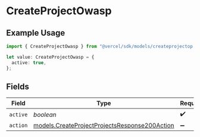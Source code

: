 # CreateProjectOwasp

## Example Usage

```typescript
import { CreateProjectOwasp } from "@vercel/sdk/models/createprojectop.js";

let value: CreateProjectOwasp = {
  active: true,
};
```

## Fields

| Field                                                                                                | Type                                                                                                 | Required                                                                                             | Description                                                                                          |
| ---------------------------------------------------------------------------------------------------- | ---------------------------------------------------------------------------------------------------- | ---------------------------------------------------------------------------------------------------- | ---------------------------------------------------------------------------------------------------- |
| `active`                                                                                             | *boolean*                                                                                            | :heavy_check_mark:                                                                                   | N/A                                                                                                  |
| `action`                                                                                             | [models.CreateProjectProjectsResponse200Action](../models/createprojectprojectsresponse200action.md) | :heavy_minus_sign:                                                                                   | N/A                                                                                                  |